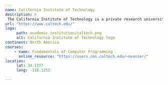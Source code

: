 ```yaml
---
name: California Institute of Technology 
description: >
 The California Institute of Technology is a private research university in Pasadena, California. 
url: "https://www.caltech.edu/"
logo:
     path: academic_institution/caltech.png
     alt: California Institute of Technology logo
continent: North America
courses:
    - name: Fundamentals of Computer Programming
      online_resource: "https://users.cms.caltech.edu/~mvanier/"
location:
     lat: 34.1377
     long: -118.1253
   
---
```

